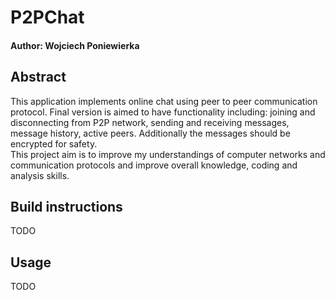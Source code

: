 # P2PChat
#### Author: Wojciech Poniewierka

## Abstract
This application implements online chat using peer to peer communication protocol. Final version is aimed to have functionality including: joining and disconnecting from P2P network, sending and receiving messages, message history, active peers. Additionally the messages should be encrypted for safety. 
<br>
This project aim is to improve my understandings of computer networks and communication protocols and improve overall knowledge, coding and analysis skills. 

## Build instructions
TODO

## Usage 
TODO
